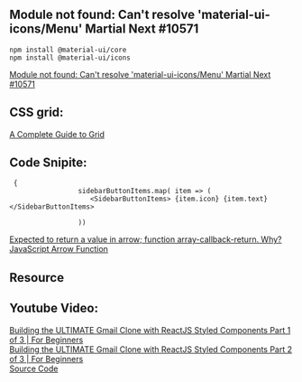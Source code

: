 

## Module not found: Can't resolve 'material-ui-icons/Menu' Martial Next #10571
```
npm install @material-ui/core
npm install @material-ui/icons
```
[Module not found: Can't resolve 'material-ui-icons/Menu' Martial Next #10571](https://github.com/mui-org/material-ui/issues/10571)   
## CSS grid:
[A Complete Guide to Grid](https://css-tricks.com/snippets/css/complete-guide-grid/)   


## Code Snipite:
```
 {
                 sidebarButtonItems.map( item => (
                    <SidebarButtonItems> {item.icon} {item.text}</SidebarButtonItems> 

                 ))
```

[Expected to return a value in arrow; function array-callback-return. Why?](https://stackoverflow.com/questions/48163744/expected-to-return-a-value-in-arrow-function-array-callback-return-why)  
[JavaScript Arrow Function](https://www.w3schools.com/js/js_arrow_function.asp)   
## Resource
## Youtube Video:
[Building the ULTIMATE Gmail Clone with ReactJS Styled Components Part 1 of 3 | For Beginners](https://www.youtube.com/watch?v=b1x8mVCjGwE)   
[Building the ULTIMATE Gmail Clone with ReactJS Styled Components Part 2 of 3 | For Beginners](https://www.youtube.com/watch?v=nHYbrCiN_ec&t=2s)   
[Source Code](https://github.com/CleverProgrammers/cp-live-gmail-clone/blob/master/src/components/layout/Sidebar.js)   
